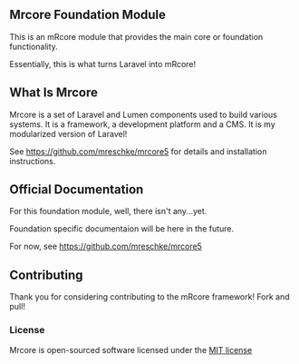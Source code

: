 ## Mrcore Foundation Module

This is an mRcore module that provides the main core or foundation functionality.

Essentially, this is what turns Laravel into mRcore!

## What Is Mrcore

Mrcore is a set of Laravel and Lumen components used to build various systems.
It is a framework, a development platform and a CMS.  It is my modularized version of Laravel!

See https://github.com/mreschke/mrcore5 for details and installation instructions.

## Official Documentation

For this foundation module, well, there isn't any...yet.

Foundation specific documentaion will be here in the future.

For now, see https://github.com/mreschke/mrcore5

## Contributing

Thank you for considering contributing to the mRcore framework!  Fork and pull!

### License

Mrcore is open-sourced software licensed under the [MIT license](http://mreschke.com/license/mit)
